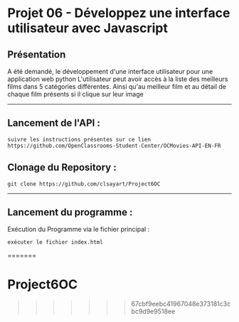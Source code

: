 
#  Projet 06 - Développez une interface utilisateur avec Javascript

## Présentation


A été demandé, le développement d'une interface utilisateur pour une application web python
L'utilisateur peut avoir accès à la liste des meilleurs films dans 5 catégories différentes.
Ainsi qu'au meilleur film et au détail de chaque film présents si il clique sur leur image
***


## Lancement de l'API :
````shell
suivre les instructions présentes sur ce lien 
https://github.com/OpenClassrooms-Student-Center/OCMovies-API-EN-FR
````
## Clonage du Repository :
````shell
git clone https://github.com/clsayart/Project6OC
````

***
## Lancement du programme : 
Exécution du Programme via le fichier principal : 
````shell
exécuter le fichier index.html
````


=======
# Project6OC
>>>>>>> 67cbf9eebc41967048e373181c3cbc9d9e9518ee
